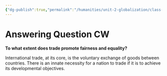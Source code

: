 ```yaml
---
{"dg-publish":true,"permalink":"/humanities/unit-2-globalization/class-notes/10-does-trade-promote-fairness-and-equality/","dgHomeLink":true,"dgPassFrontmatter":false}
---
```


# Answering Question CW  
**To what extent does trade promote fairness and equality?**

International trade, at its core, is the voluntary exchange of goods between countries. There is an innate necessity for a nation to trade if it is to achieve its developmental objectives. 
